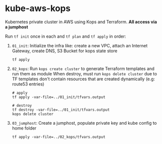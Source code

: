 # kube-aws-kops
Kubernetes private cluster in AWS using Kops and Terraform. **All access via a jumphost**

Run `tf init` once in each and `tf plan` and `tf apply` in order:
1. `01_init`: Initialize the infra like: create a new VPC, attach an Internet Gateway, create DNS, S3 Bucket for kops state store
   ```
   tf apply
   ```
1. `02_kops`: Run `kops create cluster` to generate Terraform templates and run them as module
   When destroy, must run `kops delete cluster` due to TF templates don't contain resources that are created dynamically (e.g: route53 entries)
   ```
   # apply
   tf apply -var-file=../01_init/tfvars.output

   # destroy
   tf destroy -var-file=../01_init/tfvars.output
   kops delete cluster
   ```
1. `03_jumphost`: Create a jumphost, populate private key and kube config to home folder
   ```
   tf apply -var-file=../02_kops/tfvars.output
   ```
